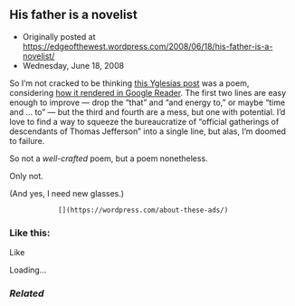 ## His father is a novelist

 * Originally posted at https://edgeofthewest.wordpress.com/2008/06/18/his-father-is-a-novelist/
 * Wednesday, June 18, 2008

So I’m not cracked to be thinking [this Yglesias post](http://matthewyglesias.theatlantic.com/archives/2008/06/the\_pure\_line.php) was a poem, considering [how it rendered in Google Reader](https://edgeofthewest.files.wordpress.com/2008/06/mypoet.jpg).  The first two lines are easy enough to improve — drop the “that” and “and energy to,” or maybe “time and … to” — but the third and fourth are a mess, but one with potential.  I’d love to find a way to squeeze the bureaucratize of “official gatherings of descendants of Thomas Jefferson” into a single line, but alas, I’m doomed to failure.

So not a _well-crafted_ poem, but a poem nonetheless.  

Only not.  

(And yes, I need new glasses.)

		

			

				[](https://wordpress.com/about-these-ads/)
				

					
				

			

		

### Like this:

Like

 
Loading...

[]()

### _Related_

